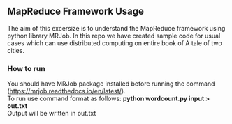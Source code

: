 ## MapReduce Framework Usage

The aim of this excersize is to understand the MapReduce framework using python library MRJob.
In this repo we have created sample code for usual cases which can use distributed computing on entire book of A tale of two cities.

### How to run
You should have MRJob package installed before running the command (https://mrjob.readthedocs.io/en/latest/).<br>
To run use command format as follows: **python wordcount.py input > out.txt**<br>
Output will be written in out.txt